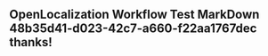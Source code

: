 <properties
ms.topic="hero-topic1"
ms.test1="hero-topic"
ms.test2="test"/>

## OpenLocalization Workflow Test MarkDown 48b35d41-d023-42c7-a660-f22aa1767dec thanks!

